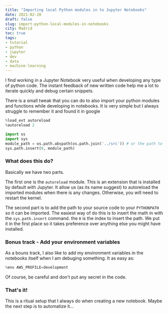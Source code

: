 ```yaml
---
title: "Importing local Python modules in to Jupyter Notebooks"
date: 2021-02-20
draft: false
slug: import-python-local-modules-in-notebooks
city: Madrid
toc: true
tags:
- tutorial
- python
- jupyter
- dev
- data
- machine-learning
---
```



I find working in a Jupyter Notebook very useful when developing any type of python code. The instant feedback of new written code help me a lot to iterate quickly and debug certain snippets.


There is a small tweak that you can do to also import your python modules and functions while developing in notebooks. It is very simple but I always struggle to remember it and found it in google


```python
%load_ext autoreload
%autoreload 2

import os
import sys
module_path = os.path.abspath(os.path.join('../src')) # or the path to your source code
sys.path.insert(0, module_path)
```


### What does this do?


Basically we have two parts. 


The first one is the `autoreload` module. This is an extension that is installed by default with Jupyter. It allow us (as its name suggest) to autoreload the imported modules when there is any changes. Otherwise, you will need to restart the kernel.


The second part is to add the path to your source code to your `PYTHONPATH` so it can be imported. The easiest way of do this is to insert the math in with the `sys.path.insert` command. the `0` is the index to insert the path. We put it in the first place so it takes preference over anything else you might have installed.


### Bonus track - Add your environment variables


As a bouns track, I also like to add my environment variables in the notebooks itself when I am debuging something. It as easy as:


```python
%env AWS_PROFILE=development
```


Of course, be careful and don't put any secret in the code.


### That's it!


This is a ritual setup that I always do when creating a new notebook. Maybe the next step is to automatize it...

